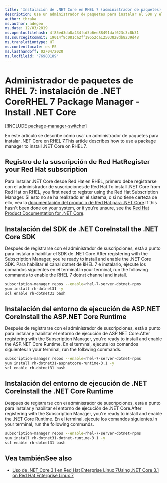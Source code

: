 ```yaml
---
title: 'Instalación de .NET Core en RHEL 7 (administrador de paquetes): .NET Core'
description: Use un administrador de paquetes para instalar el SDK y el entorno de ejecución de .NET Core en RHEL 7.
author: thraka
ms.author: adegeo
ms.date: 12/03/2019
ms.openlocfilehash: 4f85ed3da8a434fcd5b6ee88491daf623c3c8b31
ms.sourcegitcommit: 19014f9c081ca2ff19652ca12503828db8239d48
ms.translationtype: HT
ms.contentlocale: es-ES
ms.lasthandoff: 02/04/2020
ms.locfileid: "76980189"
---
```

# <a name="rhel-7-package-manager---install-net-core"></a><span data-ttu-id="94642-103">Administrador de paquetes de RHEL 7: instalación de .NET Core</span><span class="sxs-lookup"><span data-stu-id="94642-103">RHEL 7 Package Manager - Install .NET Core</span></span>

[!INCLUDE [package-manager-switcher](includes/package-manager-switcher.md)]

<span data-ttu-id="94642-104">En este artículo se describe cómo usar un administrador de paquetes para instalar .NET Core en RHEL 7.</span><span class="sxs-lookup"><span data-stu-id="94642-104">This article describes how to use a package manager to install .NET Core on RHEL 7.</span></span>

## <a name="register-your-red-hat-subscription"></a><span data-ttu-id="94642-105">Registro de la suscripción de Red Hat</span><span class="sxs-lookup"><span data-stu-id="94642-105">Register your Red Hat subscription</span></span>

<span data-ttu-id="94642-106">Para instalar .NET Core desde Red Hat en RHEL, primero debe registrarse con el administrador de suscripciones de Red Hat.</span><span class="sxs-lookup"><span data-stu-id="94642-106">To install .NET Core from Red Hat on RHEL, you first need to register using the Red Hat Subscription Manager.</span></span> <span data-ttu-id="94642-107">Si esto no se ha realizado en el sistema, o si no tiene certeza de ello, vea la [documentación del producto de Red Hat para .NET Core](https://access.redhat.com/documentation/net_core/).</span><span class="sxs-lookup"><span data-stu-id="94642-107">If this hasn't been done on your system, or if you're unsure, see the [Red Hat Product Documentation for .NET Core](https://access.redhat.com/documentation/net_core/).</span></span>

## <a name="install-the-net-core-sdk"></a><span data-ttu-id="94642-108">Instalación del SDK de .NET Core</span><span class="sxs-lookup"><span data-stu-id="94642-108">Install the .NET Core SDK</span></span>

<span data-ttu-id="94642-109">Después de registrarse con el administrador de suscripciones, está a punto para instalar y habilitar el SDK de .NET Core.</span><span class="sxs-lookup"><span data-stu-id="94642-109">After registering with the Subscription Manager, you're ready to install and enable the .NET Core SDK.</span></span> <span data-ttu-id="94642-110">Para habilitar el canal dotnet de RHEL 7 e instalarlo, ejecute los comandos siguientes en el terminal.</span><span class="sxs-lookup"><span data-stu-id="94642-110">In your terminal, run the following commands to enable the RHEL 7 dotnet channel and install.</span></span>

```bash
subscription-manager repos --enable=rhel-7-server-dotnet-rpms
yum install rh-dotnet31 -y
scl enable rh-dotnet31 bash
```

## <a name="install-the-aspnet-core-runtime"></a><span data-ttu-id="94642-111">Instalación del entorno de ejecución de ASP.NET Core</span><span class="sxs-lookup"><span data-stu-id="94642-111">Install the ASP.NET Core Runtime</span></span>

<span data-ttu-id="94642-112">Después de registrarse con el administrador de suscripciones, está a punto para instalar y habilitar el entorno de ejecución de ASP.NET Core.</span><span class="sxs-lookup"><span data-stu-id="94642-112">After registering with the Subscription Manager, you're ready to install and enable the ASP.NET Core Runtime.</span></span> <span data-ttu-id="94642-113">En el terminal, ejecute los comandos siguientes.</span><span class="sxs-lookup"><span data-stu-id="94642-113">In your terminal, run the following commands.</span></span>

```bash
subscription-manager repos --enable=rhel-7-server-dotnet-rpms
yum install rh-dotnet31-aspnetcore-runtime-3.1 -y
scl enable rh-dotnet31 bash
```

## <a name="install-the-net-core-runtime"></a><span data-ttu-id="94642-114">Instalación del entorno de ejecución de .NET Core</span><span class="sxs-lookup"><span data-stu-id="94642-114">Install the .NET Core Runtime</span></span>

<span data-ttu-id="94642-115">Después de registrarse con el administrador de suscripciones, está a punto para instalar y habilitar el entorno de ejecución de .NET Core.</span><span class="sxs-lookup"><span data-stu-id="94642-115">After registering with the Subscription Manager, you're ready to install and enable the .NET Core Runtime.</span></span> <span data-ttu-id="94642-116">En el terminal, ejecute los comandos siguientes.</span><span class="sxs-lookup"><span data-stu-id="94642-116">In your terminal, run the following commands.</span></span>

```bash
subscription-manager repos --enable=rhel-7-server-dotnet-rpms
yum install rh-dotnet31-dotnet-runtime-3.1 -y
scl enable rh-dotnet31 bash
```

## <a name="see-also"></a><span data-ttu-id="94642-117">Vea también</span><span class="sxs-lookup"><span data-stu-id="94642-117">See also</span></span>

- [<span data-ttu-id="94642-118">Uso de .NET Core 3.1 en Red Hat Enterprise Linux 7</span><span class="sxs-lookup"><span data-stu-id="94642-118">Using .NET Core 3.1 on Red Hat Enterprise Linux 7</span></span>](https://access.redhat.com/documentation/en-us/net_core/3.1/html/getting_started_guide/gs_install_dotnet)
